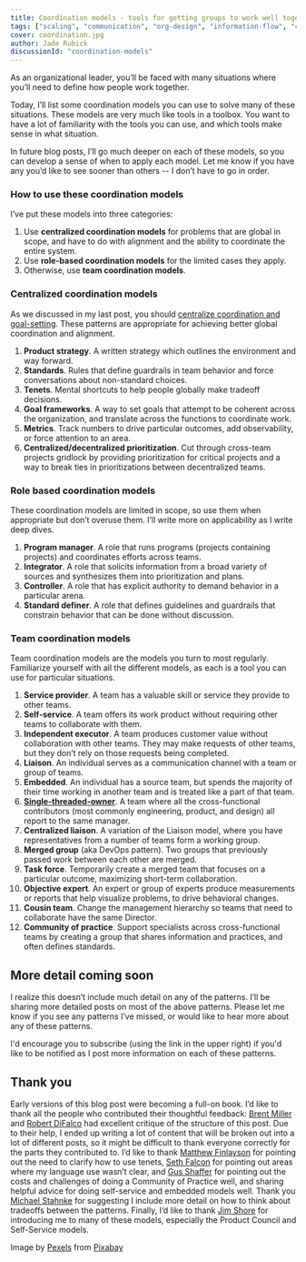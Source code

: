 ```yaml
---
title: Coordination models - tools for getting groups to work well together
tags: ["scaling", "communication", "org-design", "information-flow", "coordination-models"]
cover: coordination.jpg
author: Jade Rubick
discussionId: "coordination-models"
---
```


<re-img src="coordination.jpg"></re-img>

As an organizational leader, you’ll be faced with many situations where you’ll need to define how people work together. 

Today, I’ll list some coordination models you can use to solve many of these situations. These models are very much like tools in a toolbox. You want to have a lot of familiarity with the tools you can use, and which tools make sense in what situation. 

In future blog posts, I’ll go much deeper on each of these models, so you can develop a sense of when to apply each model. Let me know if you have any you’d like to see sooner than others -- I don’t have to go in order.

### How to use these coordination models

I’ve put these models into three categories:

1. Use **centralized coordination models** for problems that are global in scope, and have to do with alignment and the ability to coordinate the entire system. 
2. Use **role-based coordination models** for the limited cases they apply.
3. Otherwise, use **team coordination models**.


### Centralized coordination models

As we discussed in my last post, you should [centralize coordination and goal-setting](https://www.rubick.com/how-to-build-silos-and-decrease-collaboration/). These patterns are appropriate for achieving better global coordination and alignment. 

1. **Product strategy**. A written strategy which outlines the environment and way forward. 
2. **Standards**. Rules that define guardrails in team behavior and force conversations about non-standard choices.
3. **Tenets**. Mental shortcuts to help people globally make tradeoff decisions.
4. **Goal frameworks**. A way to set goals that attempt to be coherent across the organization, and translate across the functions to coordinate work.
5. **Metrics**. Track numbers to drive particular outcomes, add observability, or force attention to an area.
6. **Centralized/decentralized prioritization**. Cut through cross-team projects gridlock by providing prioritization for critical projects and a way to break ties in prioritizations between decentralized teams.


### Role based coordination models

These coordination models are limited in scope, so use them when appropriate but don’t overuse them. I’ll write more on applicability as I write deep dives.

1. **Program manager**. A role that runs programs (projects containing projects) and coordinates efforts across teams. 
2. **Integrator**. A role that solicits information from a broad variety of sources and synthesizes them into prioritization and plans. 
3. **Controller**. A role that has explicit authority to demand behavior in a particular arena. 
4. **Standard definer**. A role that defines guidelines and guardrails that constrain behavior that can be done without discussion.


### Team coordination models

Team coordination models are the models you turn to most regularly. Familiarize yourself with all the different models, as each is a tool you can use for particular situations. 

1. **Service provider**. A team has a valuable skill or service they provide to other teams. 
2. **Self-service**. A team offers its work product without requiring other teams to collaborate with them.
3. **Independent executor**. A team produces customer value without collaboration with other teams. They may make requests of other teams, but they don’t rely on those requests being completed.
4. **Liaison**. An individual serves as a communication channel with a team or group of teams.
5. **Embedded**. An individual has a source team, but spends the majority of their time working in another team and is treated like a part of that team. 
6. **[Single-threaded-owner](https://www.rubick.com/implementing-amazons-single-threaded-owner-model/)**. A team where all the cross-functional contributors (most commonly engineering, product, and design) all report to the same manager.  
7. **Centralized liaison**. A variation of the Liaison model, where you have representatives from a number of teams form a working group. 
8. **Merged group** (aka DevOps pattern). Two groups that previously passed work between each other are merged. 
9. **Task force**. Temporarily create a merged team that focuses on a particular outcome, maximizing short-term collaboration. 
10. **Objective expert**. An expert or group of experts produce measurements or reports that help visualize problems, to drive behavioral changes.
11. **Cousin team**. Change the management hierarchy so teams that need to collaborate have the same Director. 
12. **Community of practice**. Support specialists across cross-functional teams by creating a group that shares information and practices, and often defines standards.


## More detail coming soon

I realize this doesn’t include much detail on any of the patterns. I’ll be sharing more detailed posts on most of the above patterns. Please let me know if you see any patterns I’ve missed, or would like to hear more about any of these patterns. 

I'd encourage you to subscribe (using the link in the upper right) if you'd like to be notified as I post more information on each of these patterns.

## Thank you

Early versions of this blog post were becoming a full-on book. I’d like to thank all the people who contributed their thoughtful feedback: [Brent Miller](https://www.linkedin.com/in/foliosus/) and [Robert DiFalco](https://www.linkedin.com/in/robert-difalco-a40378/) had excellent critique of the structure of this post. Due to their help, I ended up writing a lot of content that will be broken out into a lot of different posts, so it might be difficult to thank everyone correctly for the parts they contributed to. I’d like to thank [Matthew Finlayson](https://www.linkedin.com/in/matthewfinlayson1/) for pointing out the need to clarify how to use tenets, [Seth Falcon](https://www.linkedin.com/in/sethfalcon/) for pointing out areas where my language use wasn’t clear, and [Gus Shaffer](https://www.linkedin.com/in/gusshaffer/) for pointing out the costs and challenges of doing a Community of Practice well, and sharing helpful advice for doing self-service and embedded models well. Thank you [Michael Stahnke](https://www.linkedin.com/in/mstahnke/) for suggesting I include more detail on how to think about tradeoffs between the patterns. Finally, I’d like to thank [Jim Shore](https://www.jamesshore.com) for introducing me to many of these models, especially the Product Council and Self-Service models.


Image by <a href="https://pixabay.com/users/pexels-2286921/?utm_source=link-attribution&amp;utm_medium=referral&amp;utm_campaign=image&amp;utm_content=1850711">Pexels</a> from <a href="https://pixabay.com/?utm_source=link-attribution&amp;utm_medium=referral&amp;utm_campaign=image&amp;utm_content=1850711">Pixabay</a>